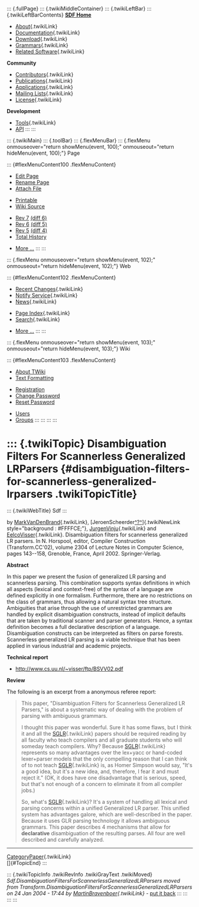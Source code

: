 ::: {.fullPage}
::: {.twikiMiddleContainer}
::: {.twikiLeftBar}
::: {.twikiLeftBarContents}
**[SDF Home](http://www.syntax-definition.org)**

-   [About](SdfLanguage){.twikiLink}
-   [Documentation](SdfDocumentation){.twikiLink}
-   [Download](SdfSoftware){.twikiLink}
-   [Grammars](SdfGrammars){.twikiLink}
-   [Related Software](SdfRelatedSoftware){.twikiLink}

**Community**

-   [Contributors](SdfDevelopment){.twikiLink}
-   [Publications](SdfPublications){.twikiLink}
-   [Applications](SdfApplications){.twikiLink}
-   [Mailing Lists](MailingList){.twikiLink}
-   [License](BSDLicense){.twikiLink}

**Development**

-   [Tools](DevelopmentTools){.twikiLink}
-   [API](http://homepages.cwi.nl/~daybuild/daily-docs)
:::
:::

::: {.twikiMain}
::: {.toolBar}
::: {.flexMenuBar}
::: {.flexMenu onmouseover="return showMenu(event, 100);" onmouseout="return hideMenu(event, 100);"}
Page

::: {#flexMenuContent100 .flexMenuContent}
-   [Edit
    Page](http://www.program-transformation.org/edit/Sdf/DisambiguationFiltersForScannerlessGeneralizedLRParsers?t=1536826609)
-   [Rename
    Page](http://www.program-transformation.org/rename/Sdf/DisambiguationFiltersForScannerlessGeneralizedLRParsers)
-   [Attach
    File](http://www.program-transformation.org/attach/Sdf/DisambiguationFiltersForScannerlessGeneralizedLRParsers)

<!-- -->

-   [Printable](http://www.program-transformation.org/view/Sdf/DisambiguationFiltersForScannerlessGeneralizedLRParsers?skin=print.pattern)
-   [Wiki
    Source](http://www.program-transformation.org/view/Sdf/DisambiguationFiltersForScannerlessGeneralizedLRParsers?skin=text&raw=on&contenttype=text/plain)

<!-- -->

-   [Rev
    7](http://www.program-transformation.org/view/Sdf/DisambiguationFiltersForScannerlessGeneralizedLRParsers?rev=1.7)
    [(diff 6)](http://www.program-transformation.org/rdiff/Sdf/DisambiguationFiltersForScannerlessGeneralizedLRParsers?rev1=1.7&rev2=1.6)
-   [Rev
    6](http://www.program-transformation.org/view/Sdf/DisambiguationFiltersForScannerlessGeneralizedLRParsers?rev=1.6)
    [(diff 5)](http://www.program-transformation.org/rdiff/Sdf/DisambiguationFiltersForScannerlessGeneralizedLRParsers?rev1=1.6&rev2=1.5)
-   [Rev
    5](http://www.program-transformation.org/view/Sdf/DisambiguationFiltersForScannerlessGeneralizedLRParsers?rev=1.5)
    [(diff 4)](http://www.program-transformation.org/rdiff/Sdf/DisambiguationFiltersForScannerlessGeneralizedLRParsers?rev1=1.5&rev2=1.4)
-   [Total
    History](http://www.program-transformation.org/rdiff/Sdf/DisambiguationFiltersForScannerlessGeneralizedLRParsers)

<!-- -->

-   [More
    \...](http://www.program-transformation.org/oops/Sdf/DisambiguationFiltersForScannerlessGeneralizedLRParsers?template=oopsmore&param1=1.7&param2=1.7)
:::
:::

::: {.flexMenu onmouseover="return showMenu(event, 102);" onmouseout="return hideMenu(event, 102);"}
Web

::: {#flexMenuContent102 .flexMenuContent}
-   [Recent Changes](WebChanges){.twikiLink}
-   [Notify Service](WebNotify){.twikiLink}
-   [News](WebNews){.twikiLink}

<!-- -->

-   [Page Index](WebIndex){.twikiLink}
-   [Search](WebSearch){.twikiLink}

<!-- -->

-   [More
    \...](http://www.program-transformation.org/oops/Sdf/DisambiguationFiltersForScannerlessGeneralizedLRParsers?template=oopsmore&param1=1.7&param2=1.7)
:::
:::

::: {.flexMenu onmouseover="return showMenu(event, 103);" onmouseout="return hideMenu(event, 103);"}
Wiki

::: {#flexMenuContent103 .flexMenuContent}
-   [About
    TWiki](http://www.program-transformation.org/view/TWiki/WebHome)
-   [Text
    Formatting](http://www.program-transformation.org/view/TWiki/TextFormattingRules)

<!-- -->

-   [Registration](http://www.program-transformation.org/view/TWiki/TWikiRegistration)
-   [Change
    Password](http://www.program-transformation.org/view/TWiki/ChangePassword)
-   [Reset
    Password](http://www.program-transformation.org/view/TWiki/ResetPassword)

<!-- -->

-   [Users](http://www.program-transformation.org/view/Main/TWikiUsers)
-   [Groups](http://www.program-transformation.org/view/Main/TWikiGroups)
:::
:::
:::
:::

::: {.twikiTopic}
Disambiguation Filters For Scannerless Generalized LRParsers {#disambiguation-filters-for-scannerless-generalized-lrparsers .twikiTopicTitle}
============================================================

::: {.twikiWebTitle}
Sdf
:::

by [MarkVanDenBrand](../Transform/MarkVanDenBrand){.twikiLink},
[JeroenScheerder[^?^](http://www.program-transformation.org/edit/Sdf/JeroenScheerder?topicparent=Sdf.DisambiguationFiltersForScannerlessGeneralizedLRParsers)]{.twikiNewLink
style="background : #FFFFCE;"},
[JurgenVinju](../Transform/JurgenVinju){.twikiLink} and
[EelcoVisser](../Transform/EelcoVisser){.twikiLink}. Disambiguation
filters for scannerless generalized LR parsers. In N. Horspool, editor,
Compiler Construction (Transform.CC\'02), volume 2304 of Lecture Notes
in Computer Science, pages 143\--158, Grenoble, France, April 2002.
Springer-Verlag.

**Abstract**

In this paper we present the fusion of generalized LR parsing and
scannerless parsing. This combination supports syntax definitions in
which all aspects (lexical and context-free) of the syntax of a language
are defined explicitly in one formalism. Furthermore, there are no
restrictions on the class of grammars, thus allowing a natural syntax
tree structure. Ambiguities that arise through the use of unrestricted
grammars are handled by explicit disambiguation constructs, instead of
implicit defaults that are taken by traditional scanner and parser
generators. Hence, a syntax definition becomes a full declarative
description of a language. Disambiguation constructs can be interpreted
as filters on parse forests. Scannerless generalized LR parsing is a
viable technique that has been applied in various industrial and
academic projects.

**Technical report**

-   <http://www.cs.uu.nl/~visser/ftp/BSVV02.pdf>

**Review**

The following is an excerpt from a anonymous referee report:

> This paper, \"Disambiguation Filters for Scannerless Generalized LR
> Parsers,\" is about a systematic way of dealing with the problem of
> parsing with ambiguous grammars.
>
> I thought this paper was wonderful. Sure it has some flaws, but I
> think it and all the [SGLR](SGLR){.twikiLink} papers should be
> required reading by all faculty who teach compilers and all graduate
> students who will someday teach compilers. Why? Because
> [SGLR](SGLR){.twikiLink} represents so many advantages over the
> lex+yacc or hand-coded lexer+parser models that the only compelling
> reason that I can think of to not teach [SGLR](SGLR){.twikiLink} is,
> as Homer Simpson would say, \"It\'s a good idea, but it\'s a new idea,
> and, therefore, I fear it and must reject it.\" (OK, it does have one
> disadvantage that is serious, speed, but that\'s not enough of a
> concern to eliminate it from all compiler jobs.)
>
> So, what\'s [SGLR](SGLR){.twikiLink}? It\'s a system of handling all
> lexical and parsing concerns within a unified Generalized LR parser.
> This unified system has advantages galore, which are well-described in
> the paper. Because it uses GLR parsing technology it allows ambiguous
> grammars. This paper describes 4 mechanisms that allow for
> **declarative** disambiguation of the resulting parses. All four are
> well described and carefully analyzed.

------------------------------------------------------------------------

[CategoryPaper](../Transform/CategoryPaper){.twikiLink}\
[]{#TopicEnd}
:::

::: {.twikiTopicInfo .twikiRevInfo .twikiGrayText .twikiMoved}
*Sdf.DisambiguationFiltersForScannerlessGeneralizedLRParsers moved from
Transform.DisambiguationFiltersForScannerlessGeneralizedLRParsers on 24
Jan 2004 - 17:44 by
[MartinBravenboer](../Main/MartinBravenboer){.twikiLink}* - [put it
back](http://www.program-transformation.org/rename/Sdf/DisambiguationFiltersForScannerlessGeneralizedLRParsers?newweb=Transform&newtopic=DisambiguationFiltersForScannerlessGeneralizedLRParsers&confirm=on "Click to move topic back to previous location, with option to change references.")
:::
:::
:::
:::
